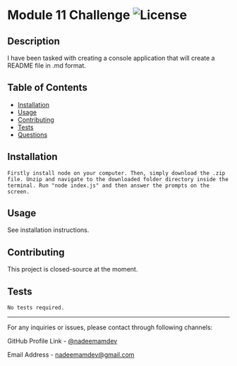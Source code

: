 
  # Module 11 Challenge ![License](https://img.shields.io/badge/License-MIT-yellow.svg)
  
  ## Description 
  
  I have been tasked with creating a console application that will create a README file in .md format.
  
  ## Table of Contents 
  
  - [Installation](#installation)
  - [Usage](#usage)
  - [Contributing](#contributing)
  - [Tests](#tests)
  - [Questions](#questions)
  
  ## Installation 
  
  ```
  Firstly install node on your computer. Then, simply download the .zip file. Unzip and navigate to the downloaded folder directory inside the terminal. Run "node index.js" and then answer the prompts on the screen.
  ```
  
  ## Usage 
  
  See installation instructions.
  
  ## Contributing 
  
  This project is closed-source at the moment.
  
  
  ## Tests 
  
  ```
  No tests required.
  ```
  
  
  ---
  
  For any inquiries or issues, please contact through following channels:
  
  GitHub Profile Link - [@nadeemamdev](https://github.com/nadeemamdev)
  
  Email Address - nadeemamdev@gmail.com
  